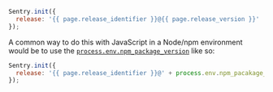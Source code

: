 ```javascript
Sentry.init({
  release: '{{ page.release_identifier }}@{{ page.release_version }}'
});
```
A common way to do this with JavaScript in a Node/npm environment would be to use the [`process.env.npm_package_version`](https://docs.npmjs.com/misc/scripts#packagejson-vars) like so:
```javascript
Sentry.init({
  release: '{{ page.release_identifier }}@' + process.env.npm_pacakage_version
});
```
